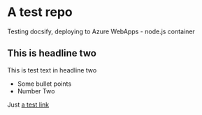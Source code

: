 # A test repo

Testing docsify, deploying to Azure WebApps - node.js container

## This is headline two

This is test text in headline two

- Some bullet points
- Number Two

Just [a test link](https://www.nrk.no)
